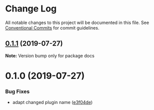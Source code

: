 # Change Log

All notable changes to this project will be documented in this file.
See [Conventional Commits](https://conventionalcommits.org) for commit guidelines.

## [0.1.1](https://github.com/appcelerator/docs-devkit/compare/v0.1.0...v0.1.1) (2019-07-27)

**Note:** Version bump only for package docs





# 0.1.0 (2019-07-27)


### Bug Fixes

* adapt changed plugin name ([e3f04de](https://github.com/appcelerator/docs-devkit/commit/e3f04de))
